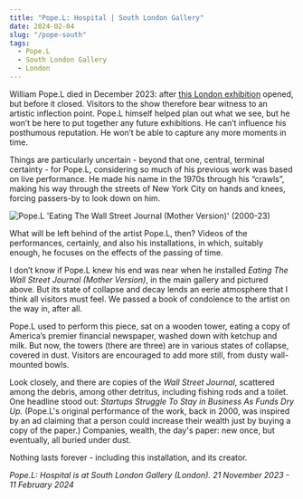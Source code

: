```yaml
---
title: "Pope.L: Hospital | South London Gallery"
date: 2024-02-04
slug: "/pope-south"
tags:
  - Pope.L
  - South London Gallery
  - London
---
```


William Pope.L died in December 2023: after [this London exhibition](https://www.southlondongallery.org/exhibitions/pope-l-hospital/) opened, but before it closed. Visitors to the show therefore bear witness to an artistic inflection point. Pope.L himself helped plan out what we see, but he won’t be here to put together any future exhibitions. He can’t influence his posthumous reputation. He won’t be able to capture any more moments in time.

Things are particularly uncertain - beyond that one, central, terminal certainty - for Pope.L, considering so much of his previous work was based on live performance. He made his name in the 1970s through his “crawls”, making his way through the streets of New York City on hands and knees, forcing passers-by to look down on him.

![Pope.L 'Eating The Wall Street Journal (Mother Version)' (2000-23)](/pope-south-1.jpeg)

What will be left behind of the artist Pope.L, then? Videos of the performances, certainly, and also his installations, in which, suitably enough, he focuses on the effects of the passing of time.

I don’t know if Pope.L knew his end was near when he installed _Eating The Wall Street Journal (Mother Version)_, in the main gallery and pictured above. But its state of collapse and decay lends an eerie atmosphere that I think all visitors must feel. We passed a book of condolence to the artist on the way in, after all.

Pope.L used to perform this piece, sat on a wooden tower, eating a copy of America’s premier financial newspaper, washed down with ketchup and milk. But now, the towers (there are three) are in various states of collapse, covered in dust. Visitors are encouraged to add more still, from dusty wall-mounted bowls.

Look closely, and there are copies of the _Wall Street Journal_, scattered among the debris, among other detritus, including fishing rods and a toilet. One headline stood out: _Startups Struggle To Stay in Business As Funds Dry Up._ (Pope.L's original performance of the work, back in 2000, was inspired by an ad claiming that a person could increase their wealth just by buying a copy of the paper.) Companies, wealth, the day's paper: new once, but eventually, all buried under dust.

Nothing lasts forever - including this installation, and its creator.

_Pope.L: Hospital is at South London Gallery (London). 21 November 2023 - 11 February 2024_
